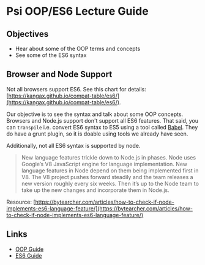 # Psi OOP/ES6 Lecture Guide
## Objectives
- Hear about some of the OOP terms and concepts
- See some of the ES6 syntax

## Browser and Node Support
Not all browsers support ES6. See this chart for details: [https://kangax.github.io/compat-table/es6/](https://kangax.github.io/compat-table/es6/). 

Our objective is to see the syntax and talk about some OOP concepts. Browsers and Node.js support don't support all ES6 features. That said, you can `transpile` i.e. convert ES6 syntax to ES5 using a tool called [Babel](https://babeljs.io/). They do have a grunt plugin, so it is doable using tools we already have seen. 

Additionally, not all ES6 syntax is supported by node. 
> New language features trickle down to Node.js in phases. Node uses Google’s V8 JavaScript engine for language implementation. New language features in Node depend on them being implemented first in V8. The V8 project pushes forward steadily and the team releases a new version roughly every six weeks. Then it’s up to the Node team to take up the new changes and incorporate them in Node.js.

Resource: [https://bytearcher.com/articles/how-to-check-if-node-implements-es6-language-feature/](https://bytearcher.com/articles/how-to-check-if-node-implements-es6-language-feature/)


## Links
- [OOP Guide](oop.md)
- [ES6 Guide](es6-intro.md)